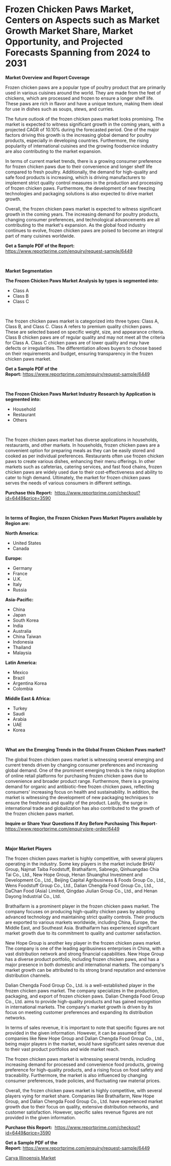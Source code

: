 <p><h1>Frozen Chicken Paws Market, Centers on Aspects such as Market Growth Market Share, Market Opportunity, and Projected Forecasts Spanning from 2024 to 2031</h1></p><p><strong>Market Overview and Report Coverage</strong></p>
<p><p>Frozen chicken paws are a popular type of poultry product that are primarily used in various cuisines around the world. They are made from the feet of chickens, which are processed and frozen to ensure a longer shelf life. These paws are rich in flavor and have a unique texture, making them ideal for use in dishes such as soups, stews, and curries.</p><p>The future outlook of the frozen chicken paws market looks promising. The market is expected to witness significant growth in the coming years, with a projected CAGR of 10.10% during the forecasted period. One of the major factors driving this growth is the increasing global demand for poultry products, especially in developing countries. Furthermore, the rising popularity of international cuisines and the growing foodservice industry are also contributing to the market expansion.</p><p>In terms of current market trends, there is a growing consumer preference for frozen chicken paws due to their convenience and longer shelf life compared to fresh poultry. Additionally, the demand for high-quality and safe food products is increasing, which is driving manufacturers to implement strict quality control measures in the production and processing of frozen chicken paws. Furthermore, the development of new freezing technologies and packaging solutions is also expected to drive market growth.</p><p>Overall, the frozen chicken paws market is expected to witness significant growth in the coming years. The increasing demand for poultry products, changing consumer preferences, and technological advancements are all contributing to the market's expansion. As the global food industry continues to evolve, frozen chicken paws are poised to become an integral part of many cuisines worldwide.</p></p>
<p><strong>Get a Sample PDF of the Report:</strong> <a href="https://www.reportprime.com/enquiry/request-sample/6449">https://www.reportprime.com/enquiry/request-sample/6449</a></p>
<p>&nbsp;</p>
<p><strong>Market Segmentation</strong></p>
<p><strong>The Frozen Chicken Paws Market Analysis by types is segmented into:</strong></p>
<p><ul><li>Class A</li><li>Class B</li><li>Class C</li></ul></p>
<p>&nbsp;</p>
<p><p>The frozen chicken paws market is categorized into three types: Class A, Class B, and Class C. Class A refers to premium quality chicken paws. These are selected based on specific weight, size, and appearance criteria. Class B chicken paws are of regular quality and may not meet all the criteria for Class A. Class C chicken paws are of lower quality and may have defects or irregularities. The differentiation allows buyers to choose based on their requirements and budget, ensuring transparency in the frozen chicken paws market.</p></p>
<p><strong>Get a Sample PDF of the Report:</strong>&nbsp;<a href="https://www.reportprime.com/enquiry/request-sample/6449">https://www.reportprime.com/enquiry/request-sample/6449</a></p>
<p>&nbsp;</p>
<p><strong>The Frozen Chicken Paws Market Industry Research by Application is segmented into:</strong></p>
<p><ul><li>Household</li><li>Restaurant</li><li>Others</li></ul></p>
<p>&nbsp;</p>
<p><p>The frozen chicken paws market has diverse applications in households, restaurants, and other markets. In households, frozen chicken paws are a convenient option for preparing meals as they can be easily stored and cooked as per individual preferences. Restaurants often use frozen chicken paws to create various dishes, enhancing their menu offerings. In other markets such as cafeterias, catering services, and fast food chains, frozen chicken paws are widely used due to their cost-effectiveness and ability to cater to high demand. Ultimately, the market for frozen chicken paws serves the needs of various consumers in different settings.</p></p>
<p><strong>Purchase this Report:</strong>&nbsp; <a href="https://www.reportprime.com/checkout?id=6449&price=3590">https://www.reportprime.com/checkout?id=6449&price=3590</a></p>
<p>&nbsp;</p>
<p><strong>In terms of Region, the Frozen Chicken Paws Market Players available by Region are:</strong></p>
<p>
    <p> <strong> North America: </strong>
        <ul>
            <li>United States</li>
            <li>Canada</li>
        </ul>
        </p> 
    <p> <strong> Europe: </strong>
        <ul>
            <li>Germany</li>
            <li>France</li>
            <li>U.K.</li>
            <li>Italy</li>
            <li>Russia</li>
        </ul>
        </p> 
    <p> <strong> Asia-Pacific: </strong>
        <ul>
            <li>China</li>
            <li>Japan</li>
            <li>South Korea</li>
            <li>India</li>
            <li>Australia</li>
            <li>China Taiwan</li>
            <li>Indonesia</li>
            <li>Thailand</li>
            <li>Malaysia</li>
        </ul>
        </p> 
    <p> <strong> Latin America: </strong>
        <ul>
            <li>Mexico</li>
            <li>Brazil</li>
            <li>Argentina Korea</li>
            <li>Colombia</li>
        </ul>
        </p> 
    <p> <strong> Middle East & Africa: </strong>
        <ul>
            <li>Turkey</li>
            <li>Saudi</li>
            <li>Arabia</li>
            <li>UAE</li>
            <li>Korea</li>
        </ul>
    </p>
    </p>
<p>&nbsp;</p>
<p><strong>What are the Emerging Trends in the Global Frozen Chicken Paws market?</strong></p>
<p><p>The global frozen chicken paws market is witnessing several emerging and current trends driven by changing consumer preferences and increasing global demand. One of the prominent emerging trends is the rising adoption of online retail platforms for purchasing frozen chicken paws due to convenience and broader product range. Furthermore, there is a growing demand for organic and antibiotic-free frozen chicken paws, reflecting consumers' increasing focus on health and sustainability. In addition, the market is witnessing the development of new packaging techniques to ensure the freshness and quality of the product. Lastly, the surge in international trade and globalization has also contributed to the growth of the frozen chicken paws market.</p></p>
<p><strong>Inquire or Share Your Questions If Any Before Purchasing This Report</strong>- <a href="https://www.reportprime.com/enquiry/pre-order/6449">https://www.reportprime.com/enquiry/pre-order/6449</a></p>
<p>&nbsp;</p>
<p><strong>Major Market Players</strong></p>
<p><p>The frozen chicken paws market is highly competitive, with several players operating in the industry. Some key players in the market include BHAV Group, Najmat Taiba Foodstuff, Brathaifarm, Sabnego, Qinhuangdao Chia Tai Co., Ltd., New Hope Group, Henan Shuanghui Investment and Development Co., Ltd., Beijing Capital Agribusiness & Foods Group Co., Ltd., Wens Foodstuff Group Co., Ltd., Dalian Chengda Food Group Co., Ltd., DaChan Food (Asia) Limited, Qingdao Jiulian Group Co., Ltd., and Henan Dayong Industrial Co., Ltd.</p><p>Brathaifarm is a prominent player in the frozen chicken paws market. The company focuses on producing high-quality chicken paws by adopting advanced technology and maintaining strict quality controls. Their products are exported to various markets worldwide, including China, Europe, the Middle East, and Southeast Asia. Brathaifarm has experienced significant market growth due to its commitment to quality and customer satisfaction.</p><p>New Hope Group is another key player in the frozen chicken paws market. The company is one of the leading agribusiness enterprises in China, with a vast distribution network and strong financial capabilities. New Hope Group has a diverse product portfolio, including frozen chicken paws, and has a major presence in both domestic and international markets. The company's market growth can be attributed to its strong brand reputation and extensive distribution channels.</p><p>Dalian Chengda Food Group Co., Ltd. is a well-established player in the frozen chicken paws market. The company specializes in the production, packaging, and export of frozen chicken paws. Dalian Chengda Food Group Co., Ltd. aims to provide high-quality products and has gained recognition in international markets. The company's market growth is driven by its focus on meeting customer preferences and expanding its distribution networks.</p><p>In terms of sales revenue, it is important to note that specific figures are not provided in the given information. However, it can be assumed that companies like New Hope Group and Dalian Chengda Food Group Co., Ltd., being major players in the market, would have significant sales revenue due to their vast product portfolios and wide market reach.</p><p>The frozen chicken paws market is witnessing several trends, including increasing demand for processed and convenience food products, growing preference for high-quality products, and a rising focus on food safety and traceability. Furthermore, the market is also influenced by changing consumer preferences, trade policies, and fluctuating raw material prices.</p><p>Overall, the frozen chicken paws market is highly competitive, with several players vying for market share. Companies like Brathaifarm, New Hope Group, and Dalian Chengda Food Group Co., Ltd. have experienced market growth due to their focus on quality, extensive distribution networks, and customer satisfaction. However, specific sales revenue figures are not provided in the given information.</p></p>
<p><strong>Purchase this Report:</strong>&nbsp;&nbsp;<a href="https://www.reportprime.com/checkout?id=6449&price=3590">https://www.reportprime.com/checkout?id=6449&price=3590</a></p>
<p></p>
<p><strong>Get a Sample PDF of the Report:</strong>&nbsp;<a href="https://www.reportprime.com/enquiry/request-sample/6449">https://www.reportprime.com/enquiry/request-sample/6449</a></p>
<p><p><a href="https://github.com/RichRobinson5/Market-Research-Report-List-3/blob/main/carya-illinoensis-market.md">Carya Illinoensis Market</a></p></p>